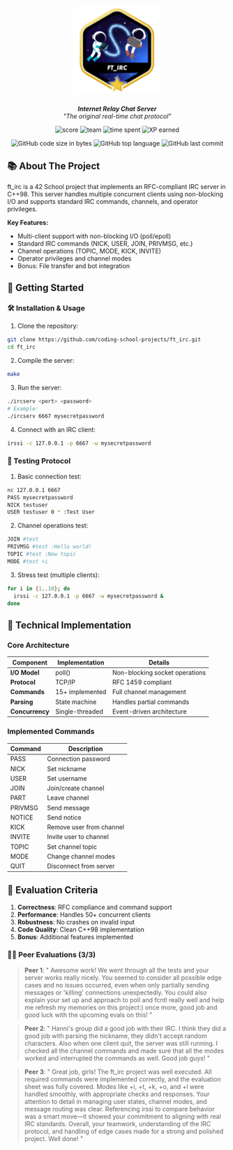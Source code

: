 <h1 align="center">
  <img src="https://github.com/senthilpoo10/badges/blob/main/badges/ft_ircm.png" width="200"/>
</h1>

<p align="center">
  <b><i>Internet Relay Chat Server</i></b><br>
  <i>"The original real-time chat protocol"</i>
</p>

<p align="center">
  <img alt="score" src="https://img.shields.io/badge/score-125%2F100-brightgreen" />
  <img alt="team" src="https://img.shields.io/badge/team-3%20members-yellow" />
  <img alt="time spent" src="https://img.shields.io/badge/time%20spent-150%20hours-blue" />
  <img alt="XP earned" src="https://img.shields.io/badge/XP%20earned-672-orange" />
<p align="center">
  <img alt="GitHub code size in bytes" src="https://img.shields.io/github/languages/code-size/coding-school-projects/ft_irc?color=lightblue" />
  <img alt="GitHub top language" src="https://img.shields.io/github/languages/top/coding-school-projects/ft_irc?color=blue" />
  <img alt="GitHub last commit" src="https://img.shields.io/github/last-commit/coding-school-projects/ft_irc?color=green" />
</p>

## 📚 About The Project

ft_irc is a 42 School project that implements an RFC-compliant IRC server in C++98. This server handles multiple concurrent clients using non-blocking I/O and supports standard IRC commands, channels, and operator privileges.

**Key Features:**
- Multi-client support with non-blocking I/O (poll/epoll)
- Standard IRC commands (NICK, USER, JOIN, PRIVMSG, etc.)
- Channel operations (TOPIC, MODE, KICK, INVITE)
- Operator privileges and channel modes
- Bonus: File transfer and bot integration

## 🏁 Getting Started

### 🛠️ Installation & Usage

1. Clone the repository:
```bash
git clone https://github.com/coding-school-projects/ft_irc.git
cd ft_irc
```

2. Compile the server:
```bash
make
```

3. Run the server:
```bash
./ircserv <port> <password>
# Example:
./ircserv 6667 mysecretpassword
```

4. Connect with an IRC client:
```bash
irssi -c 127.0.0.1 -p 6667 -w mysecretpassword
```

### 🧪 Testing Protocol

1. Basic connection test:
```bash
nc 127.0.0.1 6667
PASS mysecretpassword
NICK testuser
USER testuser 0 * :Test User
```

2. Channel operations test:
```bash
JOIN #test
PRIVMSG #test :Hello world!
TOPIC #test :New topic
MODE #test +i
```

3. Stress test (multiple clients):
```bash
for i in {1..10}; do
  irssi -c 127.0.0.1 -p 6667 -w mysecretpassword &
done
```

## 🧠 Technical Implementation

### Core Architecture
| Component | Implementation | Details |
|-----------|----------------|---------|
| **I/O Model** | poll() | Non-blocking socket operations |
| **Protocol** | TCP/IP | RFC 1459 compliant |
| **Commands** | 15+ implemented | Full channel management |
| **Parsing** | State machine | Handles partial commands |
| **Concurrency** | Single-threaded | Event-driven architecture |

### Implemented Commands
| Command | Description |
|---------|-------------|
| PASS | Connection password |
| NICK | Set nickname |
| USER | Set username |
| JOIN | Join/create channel |
| PART | Leave channel |
| PRIVMSG | Send message |
| NOTICE | Send notice |
| KICK | Remove user from channel |
| INVITE | Invite user to channel |
| TOPIC | Set channel topic |
| MODE | Change channel modes |
| QUIT | Disconnect from server |

## 📝 Evaluation Criteria

1. **Correctness**: RFC compliance and command support
2. **Performance**: Handles 50+ concurrent clients
3. **Robustness**: No crashes on invalid input
4. **Code Quality**: Clean C++98 implementation
5. **Bonus**: Additional features implemented

### 🧑‍💻 Peer Evaluations (3/3)

> **Peer 1**: " Awesome work! We went through all the tests and your server works really nicely. You seemed to consider all possible edge cases and no issues occurred, even when only partially sending messages or 'killing' connections unexpectedly. You could also explain your set up and approach to poll and fcntl really well and help me refresh my memories on this project:) once more, good job and good luck with the upcoming evals on this! "

> **Peer 2**: " Hanni's group did a good job with their IRC. I think they did a good job with parsing the nickname, they didn't accept random characters. Also when one client quit, the server was still running. I checked all the channel commands and made sure that all the modes worked and interrupted the commands as well. Good job guys! "

> **Peer 3**: " Great job, girls! The ft_irc project was well executed. All required commands were implemented correctly, and the evaluation sheet was fully covered. Modes like +i, +t, +k, +o, and +l were handled smoothly, with appropriate checks and responses. Your attention to detail in managing user states, channel modes, and message routing was clear. Referencing irssi to compare behavior was a smart move—it showed your commitment to aligning with real IRC standards. Overall, your teamwork, understanding of the IRC protocol, and handling of edge cases made for a strong and polished project. Well done! "

